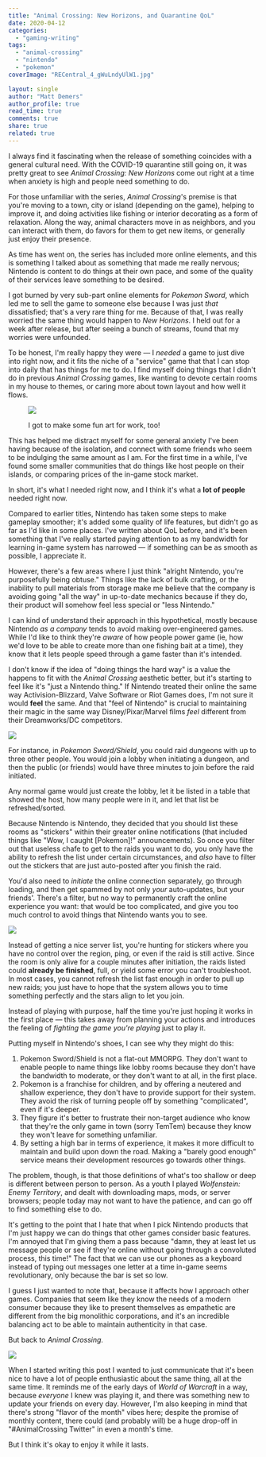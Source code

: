 ```yaml
---
title: "Animal Crossing: New Horizons, and Quarantine QoL"
date: 2020-04-12
categories: 
  - "gaming-writing"
tags: 
  - "animal-crossing"
  - "nintendo"
  - "pokemon"
coverImage: "RECentral_4_gWuLndyUlW1.jpg"

layout: single
author: "Matt Demers"
author_profile: true
read_time: true
comments: true
share: true
related: true
---
```


I always find it fascinating when the release of something coincides with a general cultural need. With the COVID-19 quarantine still going on, it was pretty great to see _Animal Crossing: New Horizons_ come out right at a time when anxiety is high and people need something to do.

<!--more-->

For those unfamiliar with the series, _Animal Crossing_'s premise is that you're moving to a town, city or island (depending on the game), helping to improve it, and doing activities like fishing or interior decorating as a form of relaxation. Along the way, animal characters move in as neighbors, and you can interact with them, do favors for them to get new items, or generally just enjoy their presence.

As time has went on, the series has included more online elements, and this is something I talked about as something that made me really nervous; Nintendo is content to do things at their own pace, and some of the quality of their services leave something to be desired.

I got burned by very sub-part online elements for _Pokemon Sword_, which led me to sell the game to someone else because I was just _that_ dissatisfied; that's a very rare thing for me. Because of that, I was really worried the same thing would happen to _New Horizons_. I held out for a week after release, but after seeing a bunch of streams, found that my worries were unfounded.

To be honest, I'm really happy they were — I _needed_ a game to just dive into right now, and it fits the niche of a "service" game that that I can stop into daily that has things for me to do. I find myself doing things that I didn't do in previous _Animal Crossing_ games, like wanting to devote certain rooms in my house to themes, or caring more about town layout and how well it flows.

<figure>

![](/assets/images/AmaRecTV_3stdTB6DnI-1024x576.png)

<figcaption>

I got to make some fun art for work, too!

</figcaption>

</figure>

This has helped me distract myself for some general anxiety I've been having because of the isolation, and connect with some friends who seem to be indulging the same amount as I am. For the first time in a while, I've found some smaller communities that do things like host people on their islands, or comparing prices of the in-game stock market.

In short, it's what I needed right now, and I think it's what a **lot of people** needed right now.

Compared to earlier titles, Nintendo has taken some steps to make gameplay smoother; it's added some quality of life features, but didn't go as far as I'd like in some places. I've written about QoL before, and it's been something that I've really started paying attention to as my bandwidth for learning in-game system has narrowed — if something can be as smooth as possible, I appreciate it.

However, there's a few areas where I just think "alright Nintendo, you're purposefully being obtuse." Things like the lack of bulk crafting, or the inability to pull materials from storage make me believe that the company is avoiding going "all the way" in up-to-date mechanics because if they do, their product will somehow feel less special or "less Nintendo."

I can kind of understand their approach in this hypothetical, mostly because Nintendo _as a company_ tends to avoid making over-engineered games. While I'd like to think they're _aware_ of how people power game (ie, how we'd love to be able to create more than one fishing bait at a time), they know that it lets people speed through a game faster than it's intended.

I don't know if the idea of "doing things the hard way" is a value the happens to fit with the _Animal Crossing_ aesthetic better, but it's starting to feel like it's "just a Nintendo thing." If Nintendo treated their online the same way Activision-Blizzard, Valve Software or Riot Games does, I'm not sure it would **feel** the same. And that "feel of Nintendo" is crucial to maintaining their magic in the same way Disney/Pixar/Marvel films _feel_ different from their Dreamworks/DC competitors.

![](/assets/images/2020040622112523-1024x576.png)

For instance, in _Pokemon Sword/Shield_, you could raid dungeons with up to three other people. You would join a lobby when initiating a dungeon, and then the public (or friends) would have three minutes to join before the raid initiated.

Any normal game would just create the lobby, let it be listed in a table that showed the host, how many people were in it, and let that list be refreshed/sorted.

Because Nintendo is Nintendo, they decided that you should list these rooms as "stickers" within their greater online notifications (that included things like "Wow, I caught \[Pokemon\]!" announcements). So once you filter out that useless chafe to get to the raids you want to do, you only have the ability to refresh the list under certain circumstances, and _also_ have to filter out the stickers that are just auto-posted after you finish the raid.

You'd also need to _initiate_ the online connection separately, go through loading, and then get spammed by not only _your_ auto-updates, but your friends'. There's a filter, but no way to permanently craft the online experience you want: that would be too complicated, and give you too much control to avoid things that Nintendo wants you to see.

![](/assets/images/2020040622111432-1024x576.png)

Instead of getting a nice server list, you're hunting for stickers where you have no control over the region, ping, or even if the raid is still active. Since the room is only alive for a couple minutes after initiation, the raids listed could **already be finished**, full, or yield some error you can't troubleshoot. In most cases, you cannot refresh the list fast enough in order to pull up new raids; you just have to hope that the system allows you to time something perfectly and the stars align to let you join.

Instead of playing with purpose, half the time you're just hoping it works in the first place — this takes away from planning your actions and introduces the feeling of _fighting the game you're playing_ just to play it.

Putting myself in Nintendo's shoes, I can see why they might do this:

1. Pokemon Sword/Shield is not a flat-out MMORPG. They don't want to enable people to name things like lobby rooms because they don't have the bandwidth to moderate, or they don't want to at all, in the first place.
2. Pokemon is a franchise for children, and by offering a neutered and shallow experience, they don't have to provide support for their system. They avoid the risk of turning people off by something "complicated", even if it's deeper.
3. They figure it's better to frustrate their non-target audience who know that they're the only game in town (sorry TemTem) because they know they won't leave for something unfamiliar.
4. By setting a high bar in terms of experience, it makes it more difficult to maintain and build upon down the road. Making a "barely good enough" service means their development resources go towards other things.

The problem, though, is that those definitions of what's too shallow or deep is different between person to person. As a youth I played _Wolfenstein: Enemy Territory_, and dealt with downloading maps, mods, or server browsers; people today may not want to have the patience, and can go off to find something else to do.

It's getting to the point that I hate that when I pick Nintendo products that I'm just happy we can do things that other games consider basic features. I'm annoyed that I'm giving them a pass because "damn, they at least let us message people or see if they're online without going through a convoluted process, this time!" The fact that we can use our phones as a keyboard instead of typing out messages one letter at a time in-game seems revolutionary, only because the bar is set so low.

I guess I just wanted to note that, because it affects how I approach other games. Companies that seem like they know the needs of a modern consumer because they like to present themselves as empathetic are different from the big monolithic corporations, and it's an incredible balancing act to be able to maintain authenticity in that case.

But back to _Animal Crossing._

![](/assets/images/2020032821414496-1024x576.png)

When I started writing this post I wanted to just communicate that it's been nice to have a lot of people enthusiastic about the same thing, all at the same time. It reminds me of the early days of _World of Warcraft_ in a way, because _everyone_ I knew was playing it, and there was something new to update your friends on every day. However, I'm also keeping in mind that there's strong "flavor of the month" vibes here; despite the promise of monthly content, there could (and probably will) be a huge drop-off in "#AnimalCrossing Twitter" in even a month's time.

But I think it's okay to enjoy it while it lasts.
